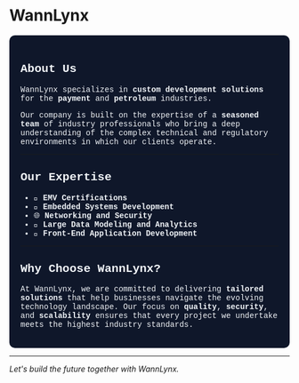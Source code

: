 # WannLynx

<div style="background-color: #0f172a; color: #f1f5f9; padding: 20px; border-radius: 10px; font-family: 'Courier New', Courier, monospace;">

## About Us

WannLynx specializes in **custom development solutions** for the **payment** and **petroleum** industries.

Our company is built on the expertise of a **seasoned team** of industry professionals who bring a deep understanding of the complex technical and regulatory environments in which our clients operate.

---

## Our Expertise

- 🚀 **EMV Certifications**
- 🔧 **Embedded Systems Development**
- 🌐 **Networking and Security**
- 🧠 **Large Data Modeling and Analytics**
- 🎨 **Front-End Application Development**

---

## Why Choose WannLynx?

At WannLynx, we are committed to delivering **tailored solutions** that help businesses navigate the evolving technology landscape. Our focus on **quality**, **security**, and **scalability** ensures that every project we undertake meets the highest industry standards.

</div>

---

_Let's build the future together with WannLynx._
